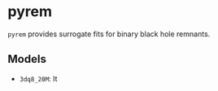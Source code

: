# pyrem
`pyrem` provides surrogate fits for binary black hole remnants.

## Models

- `3dq8_20M`: It 
